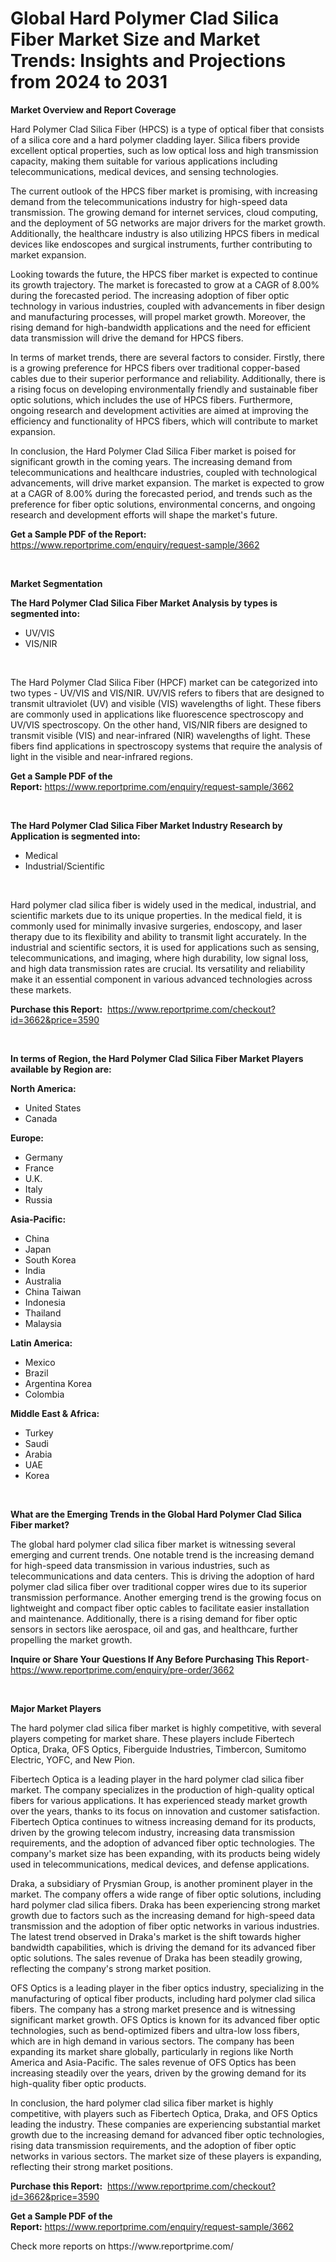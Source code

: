 <p><h1>Global Hard Polymer Clad Silica Fiber Market Size and Market Trends: Insights and Projections from 2024 to 2031</h1></p><p><strong>Market Overview and Report Coverage</strong></p>
<p><p>Hard Polymer Clad Silica Fiber (HPCS) is a type of optical fiber that consists of a silica core and a hard polymer cladding layer. Silica fibers provide excellent optical properties, such as low optical loss and high transmission capacity, making them suitable for various applications including telecommunications, medical devices, and sensing technologies.</p><p>The current outlook of the HPCS fiber market is promising, with increasing demand from the telecommunications industry for high-speed data transmission. The growing demand for internet services, cloud computing, and the deployment of 5G networks are major drivers for the market growth. Additionally, the healthcare industry is also utilizing HPCS fibers in medical devices like endoscopes and surgical instruments, further contributing to market expansion.</p><p>Looking towards the future, the HPCS fiber market is expected to continue its growth trajectory. The market is forecasted to grow at a CAGR of 8.00% during the forecasted period. The increasing adoption of fiber optic technology in various industries, coupled with advancements in fiber design and manufacturing processes, will propel market growth. Moreover, the rising demand for high-bandwidth applications and the need for efficient data transmission will drive the demand for HPCS fibers.</p><p>In terms of market trends, there are several factors to consider. Firstly, there is a growing preference for HPCS fibers over traditional copper-based cables due to their superior performance and reliability. Additionally, there is a rising focus on developing environmentally friendly and sustainable fiber optic solutions, which includes the use of HPCS fibers. Furthermore, ongoing research and development activities are aimed at improving the efficiency and functionality of HPCS fibers, which will contribute to market expansion.</p><p>In conclusion, the Hard Polymer Clad Silica Fiber market is poised for significant growth in the coming years. The increasing demand from telecommunications and healthcare industries, coupled with technological advancements, will drive market expansion. The market is expected to grow at a CAGR of 8.00% during the forecasted period, and trends such as the preference for fiber optic solutions, environmental concerns, and ongoing research and development efforts will shape the market's future.</p></p>
<p><strong>Get a Sample PDF of the Report:</strong> <a href="https://www.reportprime.com/enquiry/request-sample/3662">https://www.reportprime.com/enquiry/request-sample/3662</a></p>
<p>&nbsp;</p>
<p><strong>Market Segmentation</strong></p>
<p><strong>The Hard Polymer Clad Silica Fiber Market Analysis by types is segmented into:</strong></p>
<p><ul><li>UV/VIS</li><li>VIS/NIR</li></ul></p>
<p>&nbsp;</p>
<p><p>The Hard Polymer Clad Silica Fiber (HPCF) market can be categorized into two types - UV/VIS and VIS/NIR. UV/VIS refers to fibers that are designed to transmit ultraviolet (UV) and visible (VIS) wavelengths of light. These fibers are commonly used in applications like fluorescence spectroscopy and UV/VIS spectroscopy. On the other hand, VIS/NIR fibers are designed to transmit visible (VIS) and near-infrared (NIR) wavelengths of light. These fibers find applications in spectroscopy systems that require the analysis of light in the visible and near-infrared regions.</p></p>
<p><strong>Get a Sample PDF of the Report:</strong>&nbsp;<a href="https://www.reportprime.com/enquiry/request-sample/3662">https://www.reportprime.com/enquiry/request-sample/3662</a></p>
<p>&nbsp;</p>
<p><strong>The Hard Polymer Clad Silica Fiber Market Industry Research by Application is segmented into:</strong></p>
<p><ul><li>Medical</li><li>Industrial/Scientific</li></ul></p>
<p>&nbsp;</p>
<p><p>Hard polymer clad silica fiber is widely used in the medical, industrial, and scientific markets due to its unique properties. In the medical field, it is commonly used for minimally invasive surgeries, endoscopy, and laser therapy due to its flexibility and ability to transmit light accurately. In the industrial and scientific sectors, it is used for applications such as sensing, telecommunications, and imaging, where high durability, low signal loss, and high data transmission rates are crucial. Its versatility and reliability make it an essential component in various advanced technologies across these markets.</p></p>
<p><strong>Purchase this Report:</strong>&nbsp; <a href="https://www.reportprime.com/checkout?id=3662&price=3590">https://www.reportprime.com/checkout?id=3662&price=3590</a></p>
<p>&nbsp;</p>
<p><strong>In terms of Region, the Hard Polymer Clad Silica Fiber Market Players available by Region are:</strong></p>
<p>
    <p> <strong> North America: </strong>
        <ul>
            <li>United States</li>
            <li>Canada</li>
        </ul>
        </p> 
    <p> <strong> Europe: </strong>
        <ul>
            <li>Germany</li>
            <li>France</li>
            <li>U.K.</li>
            <li>Italy</li>
            <li>Russia</li>
        </ul>
        </p> 
    <p> <strong> Asia-Pacific: </strong>
        <ul>
            <li>China</li>
            <li>Japan</li>
            <li>South Korea</li>
            <li>India</li>
            <li>Australia</li>
            <li>China Taiwan</li>
            <li>Indonesia</li>
            <li>Thailand</li>
            <li>Malaysia</li>
        </ul>
        </p> 
    <p> <strong> Latin America: </strong>
        <ul>
            <li>Mexico</li>
            <li>Brazil</li>
            <li>Argentina Korea</li>
            <li>Colombia</li>
        </ul>
        </p> 
    <p> <strong> Middle East & Africa: </strong>
        <ul>
            <li>Turkey</li>
            <li>Saudi</li>
            <li>Arabia</li>
            <li>UAE</li>
            <li>Korea</li>
        </ul>
    </p>
    </p>
<p>&nbsp;</p>
<p><strong>What are the Emerging Trends in the Global Hard Polymer Clad Silica Fiber market?</strong></p>
<p><p>The global hard polymer clad silica fiber market is witnessing several emerging and current trends. One notable trend is the increasing demand for high-speed data transmission in various industries, such as telecommunications and data centers. This is driving the adoption of hard polymer clad silica fiber over traditional copper wires due to its superior transmission performance. Another emerging trend is the growing focus on lightweight and compact fiber optic cables to facilitate easier installation and maintenance. Additionally, there is a rising demand for fiber optic sensors in sectors like aerospace, oil and gas, and healthcare, further propelling the market growth.</p></p>
<p><strong>Inquire or Share Your Questions If Any Before Purchasing This Report</strong>- <a href="https://www.reportprime.com/enquiry/pre-order/3662">https://www.reportprime.com/enquiry/pre-order/3662</a></p>
<p>&nbsp;</p>
<p><strong>Major Market Players</strong></p>
<p><p>The hard polymer clad silica fiber market is highly competitive, with several players competing for market share. These players include Fibertech Optica, Draka, OFS Optics, Fiberguide Industries, Timbercon, Sumitomo Electric, YOFC, and New Pion.</p><p>Fibertech Optica is a leading player in the hard polymer clad silica fiber market. The company specializes in the production of high-quality optical fibers for various applications. It has experienced steady market growth over the years, thanks to its focus on innovation and customer satisfaction. Fibertech Optica continues to witness increasing demand for its products, driven by the growing telecom industry, increasing data transmission requirements, and the adoption of advanced fiber optic technologies. The company's market size has been expanding, with its products being widely used in telecommunications, medical devices, and defense applications.</p><p>Draka, a subsidiary of Prysmian Group, is another prominent player in the market. The company offers a wide range of fiber optic solutions, including hard polymer clad silica fibers. Draka has been experiencing strong market growth due to factors such as the increasing demand for high-speed data transmission and the adoption of fiber optic networks in various industries. The latest trend observed in Draka's market is the shift towards higher bandwidth capabilities, which is driving the demand for its advanced fiber optic solutions. The sales revenue of Draka has been steadily growing, reflecting the company's strong market position.</p><p>OFS Optics is a leading player in the fiber optics industry, specializing in the manufacturing of optical fiber products, including hard polymer clad silica fibers. The company has a strong market presence and is witnessing significant market growth. OFS Optics is known for its advanced fiber optic technologies, such as bend-optimized fibers and ultra-low loss fibers, which are in high demand in various sectors. The company has been expanding its market share globally, particularly in regions like North America and Asia-Pacific. The sales revenue of OFS Optics has been increasing steadily over the years, driven by the growing demand for its high-quality fiber optic products.</p><p>In conclusion, the hard polymer clad silica fiber market is highly competitive, with players such as Fibertech Optica, Draka, and OFS Optics leading the industry. These companies are experiencing substantial market growth due to the increasing demand for advanced fiber optic technologies, rising data transmission requirements, and the adoption of fiber optic networks in various sectors. The market size of these players is expanding, reflecting their strong market positions.</p></p>
<p><strong>Purchase this Report:</strong>&nbsp;&nbsp;<a href="https://www.reportprime.com/checkout?id=3662&price=3590">https://www.reportprime.com/checkout?id=3662&price=3590</a></p>
<p></p>
<p><strong>Get a Sample PDF of the Report:</strong>&nbsp;<a href="https://www.reportprime.com/enquiry/request-sample/3662">https://www.reportprime.com/enquiry/request-sample/3662</a></p>
<p>Check more reports on https://www.reportprime.com/</p>